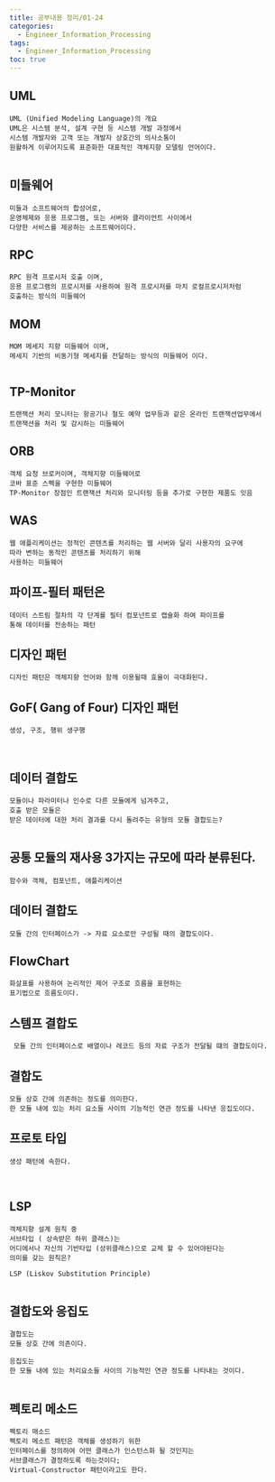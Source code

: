 ```yaml
---
title: 공부내용 정리/01-24
categories:
  - Engineer_Information_Processing
tags:
  - Engineer_Information_Processing
toc: true
---
```



## UML

``` 
UML (Unified Modeling Language)의 개요
UML은 시스템 분석, 설계 구현 등 시스템 개발 과정에서
시스템 개발자와 고객 또는 개발자 상호간의 의사소통이
원활하게 이루어지도록 표준화한 대표적인 객체지향 모델링 언어이다.


```

## 미들웨어

```
미들과 소프트웨어의 합성어로,
운영체제와 응용 프로그램, 또는 서버와 클라이언트 사이에서
다양한 서비스를 제공하는 소프트웨어이다.

```

## RPC

```
RPC 원격 프로시저 호출 이며,
응용 프로그램의 프로시저를 사용하여 원격 프로시저를 마치 로컬프로시저처럼
호출하는 방식의 미들웨어

```


## MOM

```
MOM 메세지 지향 미들웨어 이며,
메세지 기반의 비동기형 메세지를 전달하는 방식의 미들웨어 이다.


```


## TP-Monitor

```
트랜잭션 처리 모니터는 항공기나 철도 예약 업무등과 같은 온라인 트랜잭션업무에서
트랜잭션을 처리 및 감시하는 미들웨어

```

## ORB 

```
객체 요청 브로커이며, 객체지향 미들웨어로
코바 표준 스펙을 구현한 미들웨어
TP-Monitor 장점인 트랜잭션 처리와 모니터링 등을 추가로 구현한 제품도 잇음

```

## WAS

```
웹 애플리케이션는 정적인 콘텐츠를 처리하는 웹 서버와 달리 사용자의 요구에
따라 변하는 동적인 콘텐츠를 처리하기 위해
사용하는 미들웨어

```

## 파이프-필터 패턴은

```
데이터 스트림 절차의 각 단계를 필터 컴포넌트로 캡슐화 하여 파이프를
통해 데이터를 전송하는 패턴

```

## 디자인 패턴

```
디자인 패턴은 객체지향 언어와 함께 이용될때 효율이 극대화된다.

``` 
## GoF( Gang of Four) 디자인 패턴

```
생성, 구조, 행위 생구행

```

﻿
## 데이터 결합도

```
모듈이나 파라미터나 인수로 다른 모듈에게 넘겨주고,
호출 받은 모듈은
받은 데이터에 대한 처리 결과를 다시 돌려주는 유형의 모듈 결합도는?


```

## 공통 모듈의 재사용 3가지는 규모에 따라 분류된다.

```
함수와 객체, 컴포넌트, 애플리케이션

```

## 데이터 결합도

```
모듈 간의 인터페이스가 -> 자료 요소로만 구성될 때의 결합도이다.

```

## FlowChart

```
화살표를 사용하여 논리적인 제어 구조로 흐름을 표현하는 
표기법으로 흐름도이다.

```

## 스템프 결합도

```
 모듈 간의 인터페이스로 배열이나 레코드 등의 자료 구조가 전달될 떄의 결합도이다.

```

## 결합도

```
모듈 상호 간에 의존하는 정도를 의미한다.
한 모듈 내에 있는 처리 요소들 사이의 기능적인 연관 정도를 나타낸 응집도이다.

```

## 프로토 타입

```
생성 패턴에 속한다.

```

﻿
## LSP

```
객체지향 설계 원칙 중
서브타입 ( 상속받은 하위 클래스)는
어디에서나 자신의 기반타입 (상위클래스)으로 교체 할 수 있어야된다는
의미를 갖는 원칙은?

LSP (Liskov Substitution Principle)


```


## 결합도와 응집도

```
결합도는
모듈 상호 간에 의존이다.

응집도는
한 모듈 내에 있는 처리요소들 사이의 기능적인 연관 정도를 나타내는 것이다.


```

## 펙토리 메소드

```
펙토리 매소드
펙토리 메소트 패턴은 객체를 생성하기 위한
인터페이스를 정의하여 어떤 클래스가 인스턴스화 될 것인지는
서브클래스가 결정하도록 하는것이다;
Virtual-Constructor 패턴이라고도 한다.

```